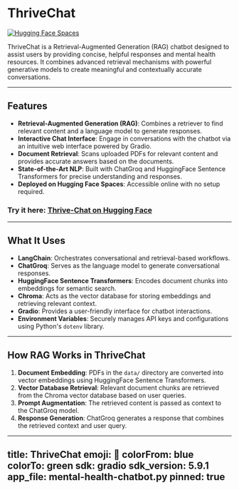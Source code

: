 # ThriveChat

[![Hugging Face Spaces](https://img.shields.io/badge/Running%20on-Hugging%20Face%20Spaces-blue)](https://huggingface.co/spaces/rodba24/Thrive-Chat)

ThriveChat is a Retrieval-Augmented Generation (RAG) chatbot designed to assist users by providing concise, helpful responses and mental health resources. It combines advanced retrieval mechanisms with powerful generative models to create meaningful and contextually accurate conversations.

---

## **Features**
- **Retrieval-Augmented Generation (RAG)**: Combines a retriever to find relevant content and a language model to generate responses.
- **Interactive Chat Interface**: Engage in conversations with the chatbot via an intuitive web interface powered by Gradio.
- **Document Retrieval**: Scans uploaded PDFs for relevant content and provides accurate answers based on the documents.
- **State-of-the-Art NLP**: Built with ChatGroq and HuggingFace Sentence Transformers for precise understanding and responses.
- **Deployed on Hugging Face Spaces**: Accessible online with no setup required.

### Try it here: [Thrive-Chat on Hugging Face](https://huggingface.co/spaces/rodba24/Thrive-Chat)

---

## **What It Uses**
- **LangChain**: Orchestrates conversational and retrieval-based workflows.
- **ChatGroq**: Serves as the language model to generate conversational responses.
- **HuggingFace Sentence Transformers**: Encodes document chunks into embeddings for semantic search.
- **Chroma**: Acts as the vector database for storing embeddings and retrieving relevant context.
- **Gradio**: Provides a user-friendly interface for chatbot interactions.
- **Environment Variables**: Securely manages API keys and configurations using Python's `dotenv` library.

---

## **How RAG Works in ThriveChat**
1. **Document Embedding**: PDFs in the `data/` directory are converted into vector embeddings using HuggingFace Sentence Transformers.
2. **Vector Database Retrieval**: Relevant document chunks are retrieved from the Chroma vector database based on user queries.
3. **Prompt Augmentation**: The retrieved content is passed as context to the ChatGroq model.
4. **Response Generation**: ChatGroq generates a response that combines the retrieved context and user query.

---
title: ThriveChat
emoji: 🧠
colorFrom: blue
colorTo: green
sdk: gradio
sdk_version: 5.9.1
app_file: mental-health-chatbot.py
pinned: true
---
